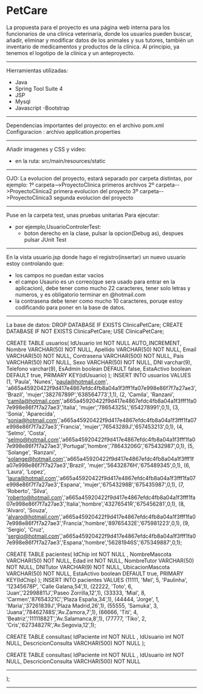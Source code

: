 # PetCare
La propuesta para el proyecto es una página web interna para los funcionarios de una clínica veterinaria, donde los usuarios pueden buscar, añadir, eliminar y modificar datos de los animales y sus tutores, también un inventario de medicamentos y productos de la clínica.
Al principio, ya tenemos el logotipo de la clínica y un anteproyecto.

******************************************************************
Hierramientas utilizadas:
- Java
- Spring Tool Suite 4
- JSP
- Mysql
- Javascript
-Bootstrap
*****************************************************************
Dependencias importantes del proyecto: en el archivo pom.xml
Configuracion : archivo application.properties

*****************************************************************
Añadir imagenes y CSS y video:
- en la ruta: src/main/resources/static

*****************************************************************
OJO:
La evolucion del proyecto, estará separado por carpeta distintas, por ejemplo:
1º carpeta-->ProyectoClinica    primeros archivos
2º carpeta-->ProyectoClinica2   primera evolucion del proyecto
3º carpeta-->ProyectoClinica3   segunda evolucion del proyecto
*****************************************************************
Puse en la carpeta test, unas pruebas unitarias
Para ejecutar:
- por ejemplo,UsuarioControlerTest:
  - boton derecho en la clase, pulsar la opcion(Debug as), despues pulsar JUnit Test
*****************************************************************
En la vista usuario.jsp donde hago el registro(insertar) un nuevo usuario estoy controlando que:
- los campos no puedan estar vacios
- el campo Usaurio es un correo(que sera usado para entrar en la aplicacion), debe tener como mucho 22 caracteres, tener solo letras y numeros, y es obligatorio terminar en @hotmail.com
- la contrasena debe tener como mucho 10 caracteres, poruqe estoy codificando para poner en la base de datos.
*****************************************************************
La base de datos:
DROP DATABASE IF EXISTS ClinicaPetCare;
CREATE DATABASE IF NOT EXISTS ClinicaPetCare;
USE ClinicaPetCare;

CREATE TABLE usuarios(
	IdUsuario int NOT NULL AUTO_INCREMENT,
	Nombre VARCHAR(50) NOT NULL,
	Apellido VARCHAR(50) NOT NULL,
	Email VARCHAR(50) NOT NULL,
	Contrasena VARCHAR(500) NOT NULL,
    Pais VARCHAR(50) NOT NULL,
    Sexo VARCHAR(50) NOT NULL,
    DNI varchar(9),
    Telefono varchar(9),
    EsAdmin boolean DEFAULT false,
    EstaActivo boolean DEFAULT true,
	PRIMARY KEY(idUsuario)
);
INSERT INTO usuarios VALUES
                      (1, 'Paula', 'Nunes', 'paula@hotmail.com', 'a665a45920422f9d417e4867efdc4fb8a04a1f3fff1fa07e998e86f7f7a27ae3', 'Brazil', 'mujer','38276789P','638564773',1,1),
                      (2, 'Camila', 'Ranzani', 'camila@hotmail.com','a665a45920422f9d417e4867efdc4fb8a04a1f3fff1fa07e998e86f7f7a27ae3','Italia', 'mujer','78654325L','654278991',0,1),
                      (3, 'Sonia', 'Aparecida', 'sonia@hotmail.com','a665a45920422f9d417e4867efdc4fb8a04a1f3fff1fa07e998e86f7f7a27ae3','Francia', 'mujer','76543289J','657453213',0,1),
                      (4, 'Selmo', 'Costa', 'selmo@hotmail.com','a665a45920422f9d417e4867efdc4fb8a04a1f3fff1fa07e998e86f7f7a27ae3','Portugal','hombre','78643206G','675432987',0,1),
                      (5, 'Solange', 'Ranzani', 'solange@hotmail.com','a665a45920422f9d417e4867efdc4fb8a04a1f3fff1fa07e998e86f7f7a27ae3','Brazil', 'mujer','56432876H','675489345',0,1),
                      (6, 'Laura', 'Lopez', 'laura@hotmail.com','a665a45920422f9d417e4867efdc4fb8a04a1f3fff1fa07e998e86f7f7a27ae3','Espana', 'mujer','67543298B','675435987',0,1),
                      (7, 'Roberto', 'Silva', 'roberto@hotmail.com','a665a45920422f9d417e4867efdc4fb8a04a1f3fff1fa07e998e86f7f7a27ae3','Italia','hombre','43276541R','675456281',0,1),
                      (8, 'Alvaro', 'Souza', 'alvaro@hotmail.com','a665a45920422f9d417e4867efdc4fb8a04a1f3fff1fa07e998e86f7f7a27ae3','Francia','hombre','89765432E','675981223',0,1),
                      (9, 'Sergio', 'Cruz', 'sergio@hotmail.com','a665a45920422f9d417e4867efdc4fb8a04a1f3fff1fa07e998e86f7f7a27ae3','Espana','hombre','56281946S','675349887',0,1);
                      
CREATE TABLE pacientes(
	IdChip int NOT NULL ,
	NombreMascota VARCHAR(50) NOT NULL,
    Edad int NOT NULL,
	NombreTutor VARCHAR(50) NOT NULL,
	DNITutor VARCHAR(9) NOT NULL,
	UbicacionMascota VARCHAR(50) NOT NULL,
    EstaActivo boolean DEFAULT true,
	PRIMARY KEY(IdChip)
);
INSERT INTO pacientes VALUES
                      (11111, 'Mel', 5, 'Paulinha', '12345678P', 'Calle Galana,54',1),
                      (22222, 'Toto', 6, 'Juan','22998811J','Paseo Zorrilla,12',1),
                      (33333, 'Mial', 8, 'Carmen','87654321C','Plaza España,34',1),
                      (44444, 'Jorge', 1, 'Maria','37261839J','Plaza Madrid,26',1),
                      (55555, 'Samuka', 3, 'Juana','78462748S','Av.Zamora,7',1),
                      (66666, 'Titi', 4, 'Beatriz','11111882T','Av.Salamanca,8',1),
                      (77777, 'Tiko', 2, 'Cris','62734827R','Av.Segovia,12',1);
                     
CREATE TABLE consultas(
	IdPaciente int NOT NULL ,
    IdUsuario int NOT NULL,
	DescricionConsulta VARCHAR(500) NOT NULL
);
                     
CREATE TABLE consultas(
	IdPaciente int NOT NULL ,
    IdUsuario int NOT NULL,
	DescricionConsulta VARCHAR(500) NOT NULL
 *****************************************************************
);
*****************************************************************
